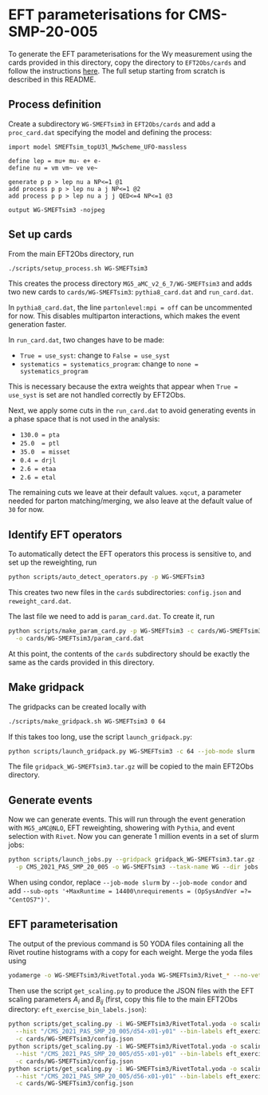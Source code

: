 # EFT parameterisations for CMS-SMP-20-005

To generate the EFT parameterisations for the $\text{W}\gamma$ measurement using the cards provided in this directory, copy the directory to `EFT2Obs/cards` and follow the instructions [here](../README.md). The full setup starting from scratch is described in this README.


## Process definition

Create a subdirectory `WG-SMEFTsim3` in `EFT2Obs/cards` and add a `proc_card.dat` specifying the model and defining the process:
```
import model SMEFTsim_topU3l_MwScheme_UFO-massless

define lep = mu+ mu- e+ e-
define nu = vm vm~ ve ve~

generate p p > lep nu a NP<=1 @1
add process p p > lep nu a j NP<=1 @2
add process p p > lep nu a j j QED<=4 NP<=1 @3

output WG-SMEFTsim3 -nojpeg
```


## Set up cards

From the main EFT2Obs directory, run
```sh
./scripts/setup_process.sh WG-SMEFTsim3
```
This creates the process directory `MG5_aMC_v2_6_7/WG-SMEFTsim3` and adds two new cards to `cards/WG-SMEFTsim3`: `pythia8_card.dat` and `run_card.dat`. 

In `pythia8_card.dat`, the line `partonlevel:mpi = off` can be uncommented for now. This disables multiparton interactions, which makes the event generation faster.

In `run_card.dat`, two changes have to be made:
- `True = use_syst`: change to `False = use_syst`
- `systematics = systematics_program`: change to `none = systematics_program`

This is necessary because the extra weights that appear when `True = use_syst` is set are not handled correctly by EFT2Obs.

Next, we apply some cuts in the `run_card.dat` to avoid generating events in a phase space that is not used in the analysis:
- `130.0 = pta`
- `25.0  = ptl`
- `35.0  = misset`
- `0.4 = drjl`
- `2.6 = etaa`
- `2.6 = etal`

The remaining cuts we leave at their default values. `xqcut`, a parameter needed for parton matching/merging, we also leave at the default value of `30` for now.


## Identify EFT operators

To automatically detect the EFT operators this process is sensitive to, and set up the reweighting, run
```sh
python scripts/auto_detect_operators.py -p WG-SMEFTsim3
```
This creates two new files in the `cards` subdirectories: `config.json` and `reweight_card.dat`. 

The last file we need to add is `param_card.dat`. To create it, run
```sh
python scripts/make_param_card.py -p WG-SMEFTsim3 -c cards/WG-SMEFTsim3/config.json \
  -o cards/WG-SMEFTsim3/param_card.dat
```

At this point, the contents of the `cards` subdirectory should be exactly the same as the cards provided in this directory.



## Make gridpack

The gridpacks can be created locally with
```sh
./scripts/make_gridpack.sh WG-SMEFTsim3 0 64
```
If this takes too long, use the script `launch_gridpack.py`:
```sh
python scripts/launch_gridpack.py WG-SMEFTsim3 -c 64 --job-mode slurm
```
The file `gridpack_WG-SMEFTsim3.tar.gz` will be copied to the main EFT2Obs directory.


## Generate events

Now we can generate events. This will run through the event generation with `MG5_aMC@NLO`, EFT reweighting, showering with `Pythia`, and event selection with `Rivet`. Now you can generate 1 million events in a set of slurm jobs:
```sh
python scripts/launch_jobs.py --gridpack gridpack_WG-SMEFTsim3.tar.gz -j 50 -s 1 -e 20000 \
  -p CMS_2021_PAS_SMP_20_005 -o WG-SMEFTsim3 --task-name WG --dir jobs --job-mode slurm
```
When using condor, replace `--job-mode slurm` by `--job-mode condor` and add `--sub-opts '+MaxRuntime = 14400\nrequirements = (OpSysAndVer =?= "CentOS7")'`.


## EFT parameterisation

The output of the previous command is 50 YODA files containing all the Rivet routine histograms with a copy for each weight. Merge the yoda files using
```sh
yodamerge -o WG-SMEFTsim3/RivetTotal.yoda WG-SMEFTsim3/Rivet_* --no-veto-empty
```
Then use the script `get_scaling.py` to produce the JSON files with the EFT scaling parameters $A_{i}$ and $B_{ij}$ (first, copy this file to the main EFT2Obs directory: `eft_exercise_bin_labels.json`):
```sh
python scripts/get_scaling.py -i WG-SMEFTsim3/RivetTotal.yoda -o scaling_WG-SMEFTsim3-d54-x01-y01 \
  --hist "/CMS_2021_PAS_SMP_20_005/d54-x01-y01" --bin-labels eft_exercise_bin_labels.json \
  -c cards/WG-SMEFTsim3/config.json
python scripts/get_scaling.py -i WG-SMEFTsim3/RivetTotal.yoda -o scaling_WG-SMEFTsim3-d55-x01-y01 \
  --hist "/CMS_2021_PAS_SMP_20_005/d55-x01-y01" --bin-labels eft_exercise_bin_labels.json \
  -c cards/WG-SMEFTsim3/config.json
python scripts/get_scaling.py -i WG-SMEFTsim3/RivetTotal.yoda -o scaling_WG-SMEFTsim3-d56-x01-y01 \
  --hist "/CMS_2021_PAS_SMP_20_005/d56-x01-y01" --bin-labels eft_exercise_bin_labels.json \
  -c cards/WG-SMEFTsim3/config.json
```
